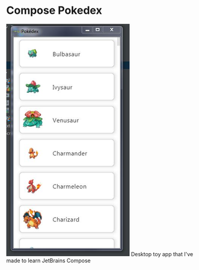 # Compose Pokedex
![App Screenshot](/screenshot.JPG)
Desktop toy app that I've made to learn JetBrains Compose
